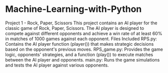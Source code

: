 # Machine-Learning-with-Python

Project 1 - Rock, Paper, Scissors
This project contains an AI player for the classic game of Rock, Paper, Scissors. The AI player is designed to compete against different opponents and achieve a win rate of at least 60% in matches of 1000 games against each opponent.
Files Included
RPS.py: Contains the AI player function (player()) that makes strategic decisions based on the opponent's previous moves.
RPS_game.py: Provides the game logic, opponents' strategies, and a function (play()) to execute matches between the AI player and opponents.
main.py: Runs the game simulations and tests the AI player against various opponents.


